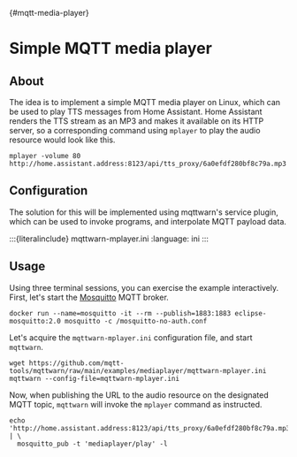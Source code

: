 {#mqtt-media-player}
# Simple MQTT media player


## About

The idea is to implement a simple MQTT media player on Linux, which can be used to play TTS
messages from Home Assistant. Home Assistant renders the TTS stream as an MP3 and makes it
available on its HTTP server, so a corresponding command using `mplayer` to play the audio
resource would look like this.
```shell
mplayer -volume 80 http://home.assistant.address:8123/api/tts_proxy/6a0efdf280bf8c79a.mp3
```

## Configuration

The solution for this will be implemented using mqttwarn's [](#execute) service plugin, which
can be used to invoke programs, and interpolate MQTT payload data.

:::{literalinclude} mqttwarn-mplayer.ini
:language: ini
:::


## Usage
Using three terminal sessions, you can exercise the example interactively. First, let's start
the [Mosquitto] MQTT broker.
```shell
docker run --name=mosquitto -it --rm --publish=1883:1883 eclipse-mosquitto:2.0 mosquitto -c /mosquitto-no-auth.conf
```
Let's acquire the `mqttwarn-mplayer.ini` configuration file, and start `mqttwarn`.
```shell
wget https://github.com/mqtt-tools/mqttwarn/raw/main/examples/mediaplayer/mqttwarn-mplayer.ini
mqttwarn --config-file=mqttwarn-mplayer.ini
```
Now, when publishing the URL to the audio resource on the designated MQTT topic, `mqttwarn` will
invoke the `mplayer` command as instructed. 
```shell
echo 'http://home.assistant.address:8123/api/tts_proxy/6a0efdf280bf8c79a.mp3' | \
  mosquitto_pub -t 'mediaplayer/play' -l
```


[Home Assistant]: https://www.home-assistant.io/
[Mosquitto]: https://mosquitto.org
